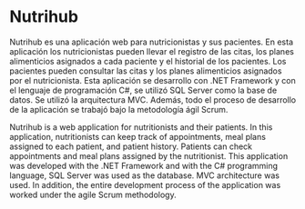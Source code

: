 # Nutrihub

Nutrihub es una aplicación web para nutricionistas y sus pacientes. En esta aplicación los nutricionistas pueden llevar el registro de las citas, los planes alimenticios asignados a cada paciente y el historial de los pacientes. Los pacientes pueden consultar las citas y los planes alimenticios asignados por el nutricionista. Esta aplicación se desarrollo con .NET Framework y con el lenguaje de programación C#, se utilizó SQL Server como la base de datos. Se utilizó la arquitectura MVC.  Además, todo el proceso de desarrollo de la aplicación se trabajó bajo la metodología ágil Scrum.

Nutrihub is a web application for nutritionists and their patients. In this application, nutritionists can keep track of appointments, meal plans assigned to each patient, and patient history. Patients can check appointments and meal plans assigned by the nutritionist. This application was developed with the .NET Framework and with the C# programming language, SQL Server was used as the database. MVC architecture was used. In addition, the entire development process of the application was worked under the agile Scrum methodology.
